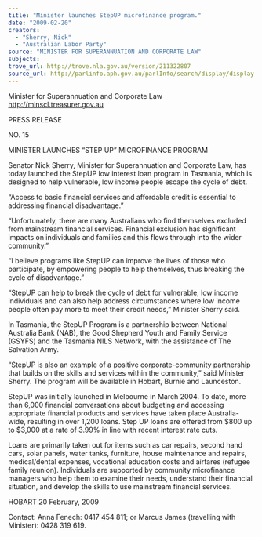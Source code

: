 ```yaml
---
title: "Minister launches StepUP microfinance program."
date: "2009-02-20"
creators:
  - "Sherry, Nick"
  - "Australian Labor Party"
source: "MINISTER FOR SUPERANNUATION AND CORPORATE LAW"
subjects:
trove_url: http://trove.nla.gov.au/version/211322807
source_url: http://parlinfo.aph.gov.au/parlInfo/search/display/display.w3p;query=Id%3A%22media/pressrel/UUET6%22
---
```


 

 Minister for Superannuation and  Corporate Law  http://minscl.treasurer.gov.au 

 PRESS RELEASE  

 NO. 15 

 

 

 MINISTER LAUNCHES “STEP UP” MICROFINANCE PROGRAM  

 Senator Nick Sherry, Minister for Superannuation and Corporate Law, has today launched  the StepUP low interest loan program in Tasmania, which is designed to help vulnerable,  low income people escape the cycle of debt. 

 “Access to basic financial services and affordable credit is essential to addressing financial  disadvantage.” 

 “Unfortunately, there are many Australians who find themselves excluded from  mainstream financial services. Financial exclusion has significant impacts on individuals  and families and this flows through into the wider community.”  

 “I believe programs like StepUP can improve the lives of those who participate, by  empowering people to help themselves, thus breaking the cycle of disadvantage.” 

 “StepUP can help to break the cycle of debt for vulnerable, low income individuals and can  also help address circumstances where low income people often pay more to meet their  credit needs,” Minister Sherry said. 

 In Tasmania, the StepUP Program is a partnership between National Australia Bank  (NAB), the Good Shepherd Youth and Family Service (GSYFS) and the Tasmania NILS  Network, with the assistance of The Salvation Army.  

 “StepUP is also an example of a positive corporate-community partnership that builds on  the skills and services within the community,” said Minister Sherry. The program will be  available in Hobart, Burnie and Launceston. 

 StepUP was initially launched in Melbourne in March 2004. To date, more than 6,000  financial conversations about budgeting and accessing appropriate financial products and  services have taken place Australia-wide, resulting in over 1,200 loans. Step UP loans are  offered from $800 up to $3,000 at a rate of 3.99% in line with recent interest rate cuts. 

 Loans are primarily taken out for items such as car repairs, second hand cars, solar  panels, water tanks, furniture, house maintenance and repairs, medical/dental expenses,  vocational education costs and airfares (refugee family reunion). Individuals are supported  by community microfinance managers who help them to examine their needs, understand  their financial situation, and develop the skills to use mainstream financial services.   

 HOBART 20 February, 2009 

 Contact: Anna Fenech: 0417 454 811; or Marcus James (travelling with Minister): 0428  319 619. 

